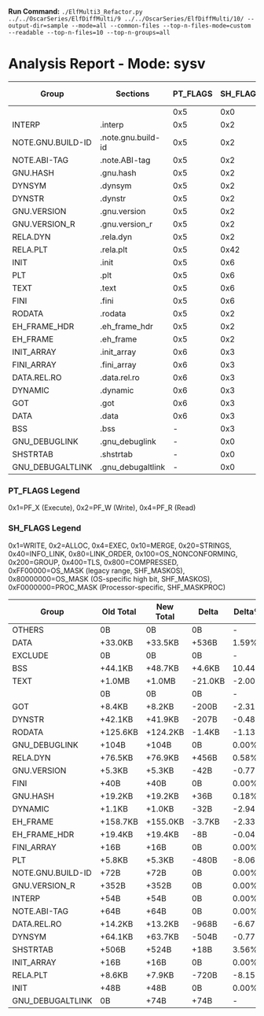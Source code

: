 **Run Command:** `./ElfMulti3_Refactor.py ../../OscarSeries/ElfDiffMulti/9 ../../OscarSeries/ElfDiffMulti/10/ --output-dir=sample --mode=all --common-files --top-n-files-mode=custom --readable --top-n-files=10 --top-n-groups=all`

# Analysis Report - Mode: sysv

| Group | Sections | PT_FLAGS | SH_FLAGS | SH_TYPES | FILE&VM<br>Mapping |
|-------|----------|----------|----------|----------|-------------------|
|  |  | 0x5 | 0x0 | SHT_NULL | ✔(1) |
| INTERP | .interp | 0x5 | 0x2 | SHT_PROGBITS | ✔(1) |
| NOTE.GNU.BUILD-ID | .note.gnu.build-id | 0x5 | 0x2 | SHT_NOTE | ✔(1) |
| NOTE.ABI-TAG | .note.ABI-tag | 0x5 | 0x2 | SHT_NOTE | ✔(1) |
| GNU.HASH | .gnu.hash | 0x5 | 0x2 | SHT_GNU_HASH | ✔(1) |
| DYNSYM | .dynsym | 0x5 | 0x2 | SHT_DYNSYM | ✔(1) |
| DYNSTR | .dynstr | 0x5 | 0x2 | SHT_STRTAB | ✔(1) |
| GNU.VERSION | .gnu.version | 0x5 | 0x2 | SHT_GNU_VERSYM | ✔(1) |
| GNU.VERSION_R | .gnu.version_r | 0x5 | 0x2 | SHT_GNU_VERNEED | ✔(1) |
| RELA.DYN | .rela.dyn | 0x5 | 0x2 | SHT_RELA | ✔(1) |
| RELA.PLT | .rela.plt | 0x5 | 0x42 | SHT_RELA | ✔(1) |
| INIT | .init | 0x5 | 0x6 | SHT_PROGBITS | ✔(1) |
| PLT | .plt | 0x5 | 0x6 | SHT_PROGBITS | ✔(1) |
| TEXT | .text | 0x5 | 0x6 | SHT_PROGBITS | ✔(1) |
| FINI | .fini | 0x5 | 0x6 | SHT_PROGBITS | ✔(1) |
| RODATA | .rodata | 0x5 | 0x2 | SHT_PROGBITS | ✔(1) |
| EH_FRAME_HDR | .eh_frame_hdr | 0x5 | 0x2 | SHT_PROGBITS | ✔(1) |
| EH_FRAME | .eh_frame | 0x5 | 0x2 | SHT_PROGBITS | ✔(1) |
| INIT_ARRAY | .init_array | 0x6 | 0x3 | SHT_INIT_ARRAY | ✔(1) |
| FINI_ARRAY | .fini_array | 0x6 | 0x3 | SHT_FINI_ARRAY | ✔(1) |
| DATA.REL.RO | .data.rel.ro | 0x6 | 0x3 | SHT_PROGBITS | ✔(1) |
| DYNAMIC | .dynamic | 0x6 | 0x3 | SHT_DYNAMIC | ✔(1) |
| GOT | .got | 0x6 | 0x3 | SHT_PROGBITS | ✔(1) |
| DATA | .data | 0x6 | 0x3 | SHT_PROGBITS | ✔(1) |
| BSS | .bss | - | 0x3 | SHT_NOBITS | ✖(1) |
| GNU_DEBUGLINK | .gnu_debuglink | - | 0x0 | SHT_PROGBITS | ✖(1) |
| SHSTRTAB | .shstrtab | - | 0x0 | SHT_STRTAB | ✖(1) |
| GNU_DEBUGALTLINK | .gnu_debugaltlink | - | 0x0 | SHT_PROGBITS | ✖(1) |

### PT_FLAGS Legend
0x1=PF_X (Execute), 0x2=PF_W (Write), 0x4=PF_R (Read)
### SH_FLAGS Legend
0x1=WRITE, 0x2=ALLOC, 0x4=EXEC, 0x10=MERGE, 0x20=STRINGS, 0x40=INFO_LINK, 0x80=LINK_ORDER, 0x100=OS_NONCONFORMING, 0x200=GROUP, 0x400=TLS, 0x800=COMPRESSED, 0xFF00000=OS_MASK (legacy range, SHF_MASKOS), 0x80000000=OS_MASK (OS-specific high bit, SHF_MASKOS), 0xF0000000=PROC_MASK (Processor-specific, SHF_MASKPROC)

| Group | Old Total | New Total | Delta | Delta% |
|-------|-----------|-----------|-------|--------|
| OTHERS | 0B | 0B | 0B | - |
| DATA | +33.0KB | +33.5KB | +536B | 1.59% |
| EXCLUDE | 0B | 0B | 0B | - |
| BSS | +44.1KB | +48.7KB | +4.6KB | 10.44% |
| TEXT | +1.0MB | +1.0MB | -21.0KB | -2.00% |
|  | 0B | 0B | 0B | - |
| GOT | +8.4KB | +8.2KB | -200B | -2.31% |
| DYNSTR | +42.1KB | +41.9KB | -207B | -0.48% |
| RODATA | +125.6KB | +124.2KB | -1.4KB | -1.13% |
| GNU_DEBUGLINK | +104B | +104B | 0B | 0.00% |
| RELA.DYN | +76.5KB | +76.9KB | +456B | 0.58% |
| GNU.VERSION | +5.3KB | +5.3KB | -42B | -0.77% |
| FINI | +40B | +40B | 0B | 0.00% |
| GNU.HASH | +19.2KB | +19.2KB | +36B | 0.18% |
| DYNAMIC | +1.1KB | +1.0KB | -32B | -2.94% |
| EH_FRAME | +158.7KB | +155.0KB | -3.7KB | -2.33% |
| EH_FRAME_HDR | +19.4KB | +19.4KB | -8B | -0.04% |
| FINI_ARRAY | +16B | +16B | 0B | 0.00% |
| PLT | +5.8KB | +5.3KB | -480B | -8.06% |
| NOTE.GNU.BUILD-ID | +72B | +72B | 0B | 0.00% |
| GNU.VERSION_R | +352B | +352B | 0B | 0.00% |
| INTERP | +54B | +54B | 0B | 0.00% |
| NOTE.ABI-TAG | +64B | +64B | 0B | 0.00% |
| DATA.REL.RO | +14.2KB | +13.2KB | -968B | -6.67% |
| DYNSYM | +64.1KB | +63.7KB | -504B | -0.77% |
| SHSTRTAB | +506B | +524B | +18B | 3.56% |
| INIT_ARRAY | +16B | +16B | 0B | 0.00% |
| RELA.PLT | +8.6KB | +7.9KB | -720B | -8.15% |
| INIT | +48B | +48B | 0B | 0.00% |
| GNU_DEBUGALTLINK | 0B | +74B | +74B | - |
